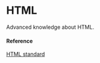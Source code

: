 # HTML

Advanced knowledge about HTML. 



#### Reference
[HTML standard](https://html.spec.whatwg.org/multipage/)